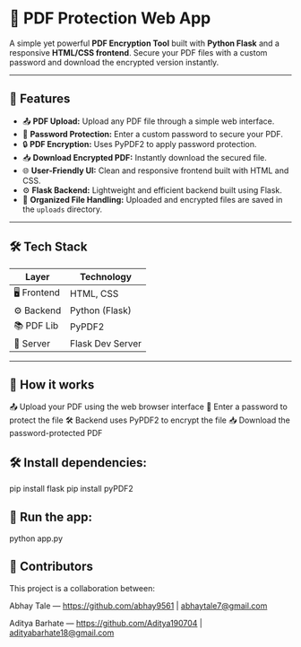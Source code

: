 # 🔐 PDF Protection Web App

A simple yet powerful **PDF Encryption Tool** built with **Python Flask** and a responsive **HTML/CSS frontend**. Secure your PDF files with a custom password and download the encrypted version instantly.

---

## 🚀 Features

- 📤 **PDF Upload:** Upload any PDF file through a simple web interface.
- 🔑 **Password Protection:** Enter a custom password to secure your PDF.
- 🔒 **PDF Encryption:** Uses PyPDF2 to apply password protection.
- 📥 **Download Encrypted PDF:** Instantly download the secured file.
- 🌐 **User-Friendly UI:** Clean and responsive frontend built with HTML and CSS.
- ⚙️ **Flask Backend:** Lightweight and efficient backend built using Flask.
- 📁 **Organized File Handling:** Uploaded and encrypted files are saved in the `uploads` directory.

---

## 🛠️ Tech Stack

| Layer       | Technology        |
|-------------|-------------------|
| 🖥️ Frontend  | HTML, CSS         |
| ⚙️ Backend   | Python (Flask)    |
| 📚 PDF Lib   | PyPDF2            |
| 🧪 Server    | Flask Dev Server  |

---

## 🌟 How it works
📤 Upload your PDF using the web browser interface
🔑 Enter a password to protect the file
🛠️ Backend uses PyPDF2 to encrypt the file
📥 Download the password-protected PDF

 ## 🛠 Install dependencies:
 pip install flask
 pip install pyPDF2

 ## 🌟 Run the app:
 python app.py


## 🌟 Contributors
This project is a collaboration between:

Abhay Tale — https://github.com/abhay9561 | abhaytale7@gmail.com

Aditya Barhate — https://github.com/Aditya190704 | adityabarhate18@gmail.com


 

